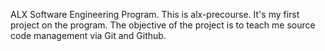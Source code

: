 ALX Software Engineering Program.
This is alx-precourse.
It's my first project on the program.
The objective of the project is to teach me source code management via Git and Github.

